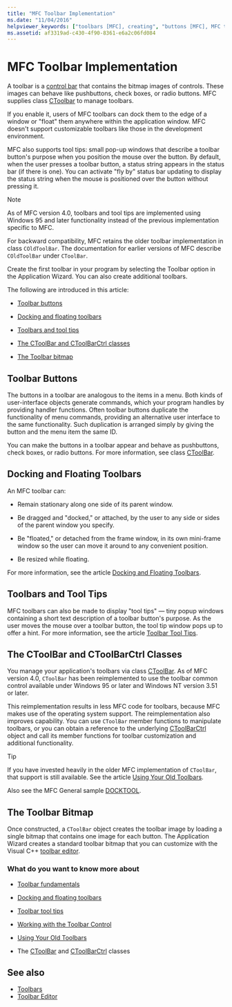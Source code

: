 ```yaml
---
title: "MFC Toolbar Implementation"
ms.date: "11/04/2016"
helpviewer_keywords: ["toolbars [MFC], creating", "buttons [MFC], MFC toolbars", "toolbars [MFC], docking", "CToolBar class [MFC], creating toolbars", "MFC toolbars", "floating toolbars [MFC]", "toolbars [MFC], floating", "docking toolbars [MFC]", "bitmaps [MFC], toolbar", "toolbar controls [MFC]", "CToolBarCtrl class [MFC], implementing toolbars", "tool tips [MFC], enabling", "toolbars [MFC]", "toolbars [MFC], implementing MFC toolbars"]
ms.assetid: af3319ad-c430-4f90-8361-e6a2c06fd084
---
```

# MFC Toolbar Implementation

A toolbar is a [control bar](../mfc/control-bars.md) that contains the bitmap images of controls. These images can behave like pushbuttons, check boxes, or radio buttons. MFC supplies class [CToolbar](../mfc/reference/ctoolbar-class.md) to manage toolbars.

If you enable it, users of MFC toolbars can dock them to the edge of a window or "float" them anywhere within the application window. MFC doesn't support customizable toolbars like those in the development environment.

MFC also supports tool tips: small pop-up windows that describe a toolbar button's purpose when you position the mouse over the button. By default, when the user presses a toolbar button, a status string appears in the status bar (if there is one). You can activate "fly by" status bar updating to display the status string when the mouse is positioned over the button without pressing it.

> [!NOTE]
>  As of MFC version 4.0, toolbars and tool tips are implemented using Windows 95 and later functionality instead of the previous implementation specific to MFC.

For backward compatibility, MFC retains the older toolbar implementation in class `COldToolBar`. The documentation for earlier versions of MFC describe `COldToolBar` under `CToolBar`.

Create the first toolbar in your program by selecting the Toolbar option in the Application Wizard. You can also create additional toolbars.

The following are introduced in this article:

- [Toolbar buttons](#_core_toolbar_buttons)

- [Docking and floating toolbars](#_core_docking_and_floating_toolbars)

- [Toolbars and tool tips](#_core_toolbars_and_tool_tips)

- [The CToolBar and CToolBarCtrl classes](#_core_the_ctoolbar_and_ctoolbarctrl_classes)

- [The Toolbar bitmap](#_core_the_toolbar_bitmap)

##  <a name="_core_toolbar_buttons"></a> Toolbar Buttons

The buttons in a toolbar are analogous to the items in a menu. Both kinds of user-interface objects generate commands, which your program handles by providing handler functions. Often toolbar buttons duplicate the functionality of menu commands, providing an alternative user interface to the same functionality. Such duplication is arranged simply by giving the button and the menu item the same ID.

You can make the buttons in a toolbar appear and behave as pushbuttons, check boxes, or radio buttons. For more information, see class [CToolBar](../mfc/reference/ctoolbar-class.md).

##  <a name="_core_docking_and_floating_toolbars"></a> Docking and Floating Toolbars

An MFC toolbar can:

- Remain stationary along one side of its parent window.

- Be dragged and "docked," or attached, by the user to any side or sides of the parent window you specify.

- Be "floated," or detached from the frame window, in its own mini-frame window so the user can move it around to any convenient position.

- Be resized while floating.

For more information, see the article [Docking and Floating Toolbars](../mfc/docking-and-floating-toolbars.md).

##  <a name="_core_toolbars_and_tool_tips"></a> Toolbars and Tool Tips

MFC toolbars can also be made to display "tool tips" — tiny popup windows containing a short text description of a toolbar button's purpose. As the user moves the mouse over a toolbar button, the tool tip window pops up to offer a hint. For more information, see the article [Toolbar Tool Tips](../mfc/toolbar-tool-tips.md).

##  <a name="_core_the_ctoolbar_and_ctoolbarctrl_classes"></a> The CToolBar and CToolBarCtrl Classes

You manage your application's toolbars via class [CToolBar](../mfc/reference/ctoolbar-class.md). As of MFC version 4.0, `CToolBar` has been reimplemented to use the toolbar common control available under Windows 95 or later and Windows NT version 3.51 or later.

This reimplementation results in less MFC code for toolbars, because MFC makes use of the operating system support. The reimplementation also improves capability. You can use `CToolBar` member functions to manipulate toolbars, or you can obtain a reference to the underlying [CToolBarCtrl](../mfc/reference/ctoolbarctrl-class.md) object and call its member functions for toolbar customization and additional functionality.

> [!TIP]
>  If you have invested heavily in the older MFC implementation of `CToolBar`, that support is still available. See the article [Using Your Old Toolbars](../mfc/using-your-old-toolbars.md).

Also see the MFC General sample [DOCKTOOL](../visual-cpp-samples.md).

##  <a name="_core_the_toolbar_bitmap"></a> The Toolbar Bitmap

Once constructed, a `CToolBar` object creates the toolbar image by loading a single bitmap that contains one image for each button. The Application Wizard creates a standard toolbar bitmap that you can customize with the Visual C++ [toolbar editor](../windows/toolbar-editor.md).

### What do you want to know more about

- [Toolbar fundamentals](../mfc/toolbar-fundamentals.md)

- [Docking and floating toolbars](../mfc/docking-and-floating-toolbars.md)

- [Toolbar tool tips](../mfc/toolbar-tool-tips.md)

- [Working with the Toolbar Control](../mfc/working-with-the-toolbar-control.md)

- [Using Your Old Toolbars](../mfc/using-your-old-toolbars.md)

- The [CToolBar](../mfc/reference/ctoolbar-class.md) and [CToolBarCtrl](../mfc/reference/ctoolbarctrl-class.md) classes

## See also

- [Toolbars](../mfc/toolbars.md)
- [Toolbar Editor](../windows/toolbar-editor.md)
